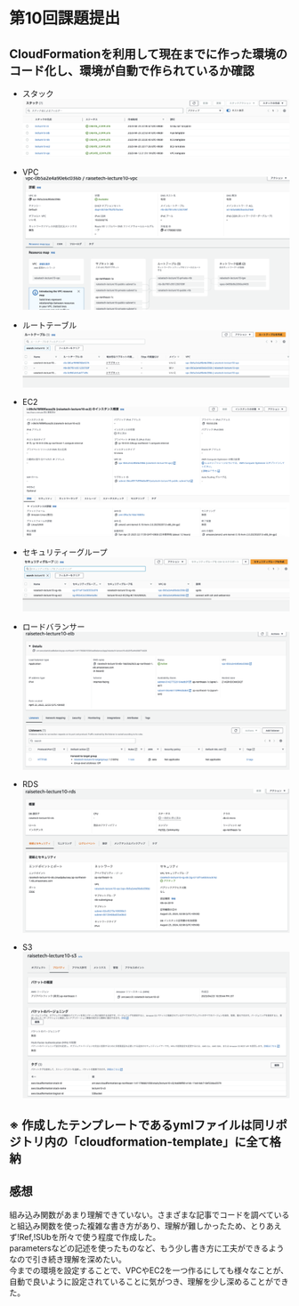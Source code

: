# 第10回課題提出

## CloudFormationを利用して現在までに作った環境のコード化し、環境が自動で作られているか確認

- スタック
![stack](./images/stack.png)

- VPC
![vpc](./images/cfn-vpc.png)

- ルートテーブル
![rt](./images/cfn-rt.png)

- EC2
![ec2](./images/cfn-ec2.png)

- セキュリティーグループ
![sg](./images/cfn-sg.png)

- ロードバランサー
![alb](./images/cfn-alb.png)

- RDS
![rds](./images/cfn-rds.png)

- S3
![s3](./images/cfn-s3.png)

## ※ 作成したテンプレートであるymlファイルは同リポジトリ内の「cloudformation-template」に全て格納

## 感想

組み込み関数があまり理解できていない。さまざまな記事でコードを調べていると組込み関数を使った複雑な書き方があり、理解が難しかったため、とりあえず!Ref,!SUbを所々で使う程度で作成した。  
parametersなどの記述を使ったものなど、もう少し書き方に工夫ができるようなので引き続き理解を深めたい。  
今までの環境を設定することで、VPCやEC2を一つ作るにしても様々なことが、自動で良いように設定されていることに気がつき、理解を少し深めることができた。
